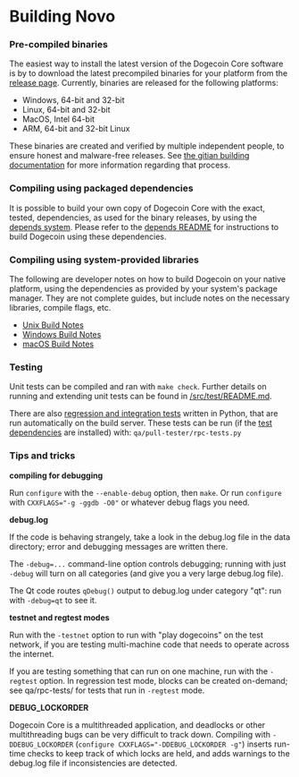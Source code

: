 Building Novo
================

### Pre-compiled binaries

The easiest way to install the latest version of the Dogecoin Core software is
by to download the latest precompiled binaries for your platform from the
[release page](https://github.com/dogecoin/dogecoin/releases). Currently,
binaries are released for the following platforms:

- Windows, 64-bit and 32-bit
- Linux, 64-bit and 32-bit
- MacOS, Intel 64-bit
- ARM, 64-bit and 32-bit Linux

These binaries are created and verified by multiple independent people, to
ensure honest and malware-free releases. See
[the gitian building documentation](doc/gitian-building.md) for more information
regarding that process.

### Compiling using packaged dependencies

It is possible to build your own copy of Dogecoin Core with the exact, tested,
dependencies, as used for the binary releases, by using the
[depends system](depends/description.md). Please refer to the
[depends README](depends/README.md) for instructions to build Dogecoin using
these dependencies.

### Compiling using system-provided libraries

  The following are developer notes on how to build Dogecoin on your native
  platform, using the dependencies as provided by your system's package manager.
  They are not complete guides, but include notes on the necessary libraries,
  compile flags, etc.

  - [Unix Build Notes](doc/build-unix.md)
  - [Windows Build Notes](doc/build-windows.md)
  - [macOS Build Notes](doc/Building-Dogecoin-1.14-for-Mac.md)

### Testing

Unit tests can be compiled and ran with `make check`. Further details on running
and extending unit tests can be found in [/src/test/README.md](/src/test/README.md).

There are also [regression and integration tests](/qa) written in Python, that
are run automatically on the build server. These tests can be run (if the
[test dependencies](/qa) are installed) with: `qa/pull-tester/rpc-tests.py`

### Tips and tricks

**compiling for debugging**

Run `configure` with the `--enable-debug` option, then `make`. Or run `configure` with
`CXXFLAGS="-g -ggdb -O0"` or whatever debug flags you need.

**debug.log**

If the code is behaving strangely, take a look in the debug.log file in the data directory;
error and debugging messages are written there.

The `-debug=...` command-line option controls debugging; running with just `-debug` will turn
on all categories (and give you a very large debug.log file).

The Qt code routes `qDebug()` output to debug.log under category "qt": run with `-debug=qt`
to see it.

**testnet and regtest modes**

Run with the `-testnet` option to run with "play dogecoins" on the test network, if you
are testing multi-machine code that needs to operate across the internet.

If you are testing something that can run on one machine, run with the `-regtest` option.
In regression test mode, blocks can be created on-demand; see qa/rpc-tests/ for tests
that run in `-regtest` mode.

**DEBUG_LOCKORDER**

Dogecoin Core is a multithreaded application, and deadlocks or other multithreading bugs
can be very difficult to track down. Compiling with `-DDEBUG_LOCKORDER` (`configure
CXXFLAGS="-DDEBUG_LOCKORDER -g"`) inserts run-time checks to keep track of which locks
are held, and adds warnings to the debug.log file if inconsistencies are detected.
